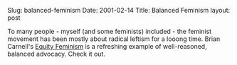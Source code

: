 Slug: balanced-feminism
Date: 2001-02-14
Title: Balanced Feminism
layout: post

To many people - myself (and some feminists) included - the feminist movement has been mostly about radical leftism for a looong time. Brian Carnell&#39;s <a href="http://www.equityfeminism.com/">Equity Feminism</a> is a refreshing example of well-reasoned, balanced advocacy. Check it out.
